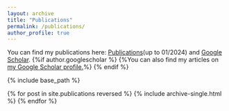 ```yaml
---
layout: archive
title: "Publications"
permalink: /publications/
author_profile: true
---
```

You can find my publications here: [Publications](../files/List_of_publications.pdf)(up to 01/2024) and [Google Scholar](https://scholar.google.com.hk/citations?user=tUOE-8IAAAAJ&hl=zh-CN). 
 {%if author.googlescholar %}
  {%You can also find my articles on <u><a href="{{author.googlescholar}}">my Google Scholar profile</a>.</u>%}
{% endif %}

{% include base_path %}

{% for post in site.publications reversed %}
  {% include archive-single.html %}
{% endfor %}
